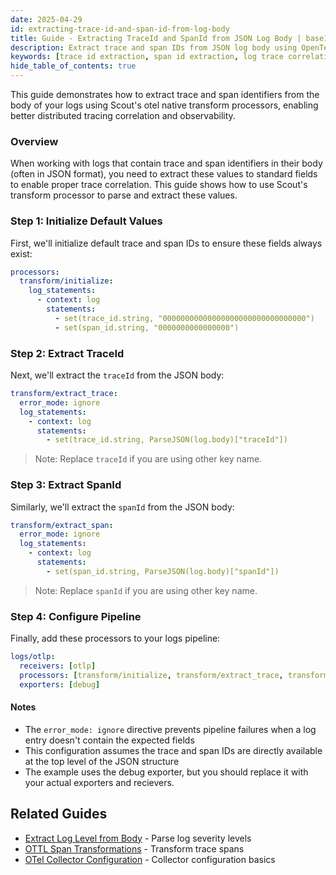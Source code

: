 ```yaml
---
date: 2025-04-29
id: extracting-trace-id-and-span-id-from-log-body
title: Guide - Extracting TraceId and SpanId from JSON Log Body | base14 Scout
description: Extract trace and span IDs from JSON log body using OpenTelemetry transform processor. Enable distributed tracing correlation in Scout with log-to-trace linking.
keywords: [trace id extraction, span id extraction, log trace correlation, distributed tracing logs, json log parsing]
hide_table_of_contents: true
---
```


This guide demonstrates how to extract trace and span identifiers from the
body of your logs using Scout's otel native transform processors, enabling better
distributed tracing correlation and observability.

### Overview

When working with logs that contain trace and span identifiers in their
body (often in JSON format), you need to extract these values to standard
fields to enable proper trace correlation. This guide shows how to use
Scout's transform processor to parse and extract these values.

### Step 1: Initialize Default Values

First, we'll initialize default trace and span IDs to ensure these
fields always exist:

```yaml
processors:
  transform/initialize:
    log_statements:
      - context: log
        statements:
          - set(trace_id.string, "00000000000000000000000000000000")
          - set(span_id.string, "0000000000000000")
```

### Step 2: Extract TraceId

Next, we'll extract the `traceId` from the JSON body:

```yaml
transform/extract_trace:
  error_mode: ignore
  log_statements:
    - context: log
      statements:
        - set(trace_id.string, ParseJSON(log.body)["traceId"])
```

> Note: Replace `traceId` if you are using other key name.

### Step 3: Extract SpanId

Similarly, we'll extract the `spanId` from the JSON body:

```yaml
transform/extract_span:
  error_mode: ignore
  log_statements:
    - context: log
      statements:
        - set(span_id.string, ParseJSON(log.body)["spanId"])
```

> Note: Replace `spanId` if you are using other key name.
>
### Step 4: Configure Pipeline

Finally, add these processors to your logs pipeline:

```yaml
logs/otlp:
  receivers: [otlp]
  processors: [transform/initialize, transform/extract_trace, transform/extract_span]
  exporters: [debug]
```

#### Notes

- The `error_mode: ignore` directive prevents pipeline failures
when a log entry doesn't contain the expected fields
- This configuration assumes the trace and span IDs are directly
available at the top level of the JSON structure
- The example uses the debug exporter, but you should replace
it with your actual exporters and recievers.

## Related Guides

- [Extract Log Level from Body](./guide-extract-log-level-from-body.md) - Parse
  log severity levels
- [OTTL Span Transformations](./guide-ottl-span-transformations.md) - Transform
  trace spans
- [OTel Collector Configuration](../../instrument/collector-setup/otel-collector-config.md) -
  Collector configuration basics
